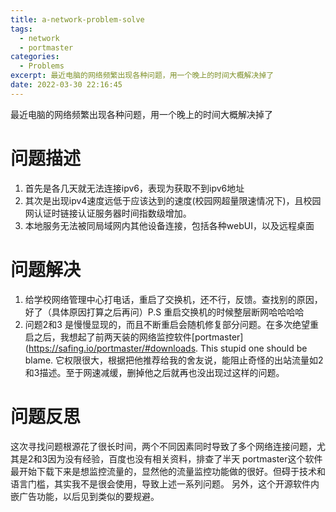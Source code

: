 ```yaml
---
title: a-network-problem-solve
tags:
  - network
  - portmaster
categories:
  - Problems
excerpt: 最近电脑的网络频繁出现各种问题，用一个晚上的时间大概解决掉了
date: 2022-03-30 22:16:45
---
```


最近电脑的网络频繁出现各种问题，用一个晚上的时间大概解决掉了
# 问题描述
1. 首先是各几天就无法连接ipv6，表现为获取不到ipv6地址
2. 其次是出现ipv4速度远低于应该达到的速度(校园网超量限速情况下)，且校园网认证时链接认证服务器时间指数级增加。
3. 本地服务无法被同局域网内其他设备连接，包括各种webUI，以及远程桌面

# 问题解决
1. 给学校网络管理中心打电话，重启了交换机，还不行，反馈。查找别的原因，好了（具体原因打算之后再问）P.S 重启交换机的时候整层断网哈哈哈哈
2. 问题2和3 是慢慢显现的，而且不断重启会随机修复部分问题。在多次绝望重启之后，我想起了前两天装的网络监控软件[portmaster](https://safing.io/portmaster/#downloads. This stupid one should be blame. 它权限很大，根据把他推荐给我的舍友说，能阻止奇怪的出站流量如2和3描述。至于网速减缓，删掉他之后就再也没出现过这样的问题。

# 问题反思
这次寻找问题根源花了很长时间，两个不同因素同时导致了多个网络连接问题，尤其是2和3因为没有经验，百度也没有相关资料，排查了半天
portmaster这个软件最开始下载下来是想监控流量的，显然他的流量监控功能做的很好。但碍于技术和语言门槛，其实我不是很会使用，导致上述一系列问题。
另外，这个开源软件内嵌广告功能，以后见到类似的要规避。